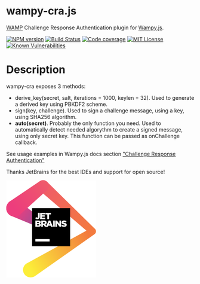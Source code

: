 wampy-cra.js
============

[WAMP][] Challenge Response Authentication plugin for [Wampy.js][].

[![NPM version][npm-image]][npm-url]
[![Build Status][gh-build-test-image]][gh-build-test-url]
[![Code coverage][coveralls-image]][coveralls-url]
[![MIT License][license-image]][license-url]
[![Known Vulnerabilities][snyk-image]][snyk-url]

Description
===========

wampy-cra exposes 3 methods:

* derive_key(secret, salt, iterations = 1000, keylen = 32). Used to generate a derived key using PBKDF2 scheme.
* sign(key, challenge). Used to sign a challenge message, using a key, using SHA256 algorithm.
* **auto(secret)**. Probably the only function you need. Used to automatically detect needed algorythm to create a
signed message, using only secret key. This function can be passed as onChallenge callback.

See usage examples in Wampy.js docs section
["Challenge Response Authentication"](https://github.com/KSDaemon/wampy.js#challenge-response-authentication)

Thanks JetBrains for the best IDEs and support for open source!

[![jetbrains logo]][jetbrains url]

[Wampy.js]: https://github.com/KSDaemon/wampy.js
[WAMP]: http://wamp-proto.org/

[npm-url]: https://www.npmjs.com/package/wampy-cra
[npm-image]: https://img.shields.io/npm/v/wampy-cra.svg?style=flat

[gh-build-test-url]: https://github.com/KSDaemon/wampy-cra/actions/workflows/build-and-test.yml
[gh-build-test-image]: https://github.com/KSDaemon/wampy-cra/actions/workflows/build-and-test.yml/badge.svg

[coveralls-url]: https://coveralls.io/github/KSDaemon/wampy-cra
[coveralls-image]: https://img.shields.io/coveralls/KSDaemon/wampy-cra/master.svg?style=flat

[license-image]: https://img.shields.io/badge/license-MIT-blue.svg
[license-url]: http://opensource.org/licenses/MIT

[snyk-image]: https://snyk.io/test/github/KSDaemon/wampy-cra/badge.svg?targetFile=package.json
[snyk-url]: https://snyk.io/test/github/KSDaemon/wampy-cra?targetFile=package.json

[jetbrains logo]: jetbrains.svg
[jetbrains url]: (https://www.jetbrains.com)




